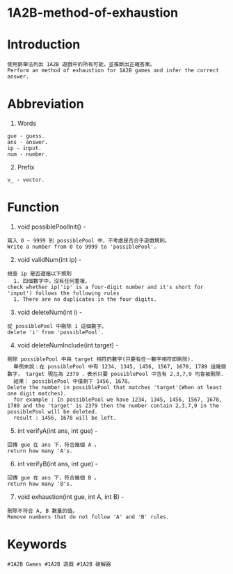 # 1A2B-method-of-exhaustion

# Introduction
    
    使用窮舉法列出 1A2B 遊戲中的所有可能，並推斷出正確答案。
    Perform an method of exhaustion for 1A2B games and infer the correct answer.



# Abbreviation

  1. Words

    gue - guess.
    ans - answer.
    ip - input.
    num - number.

  2. Prefix

    v_ - vector.

# Function

  1. void possiblePoolInit() - 
    
    寫入 0 ~ 9999 到 possiblePool 中，不考慮是否合乎遊戲規則。
    Write a number from 0 to 9999 to 'possiblePool'.

  2. void validNum(int ip) - 
  
    檢查 ip 是否遵循以下規則
      1. 四個數字中，沒有任何重複。
    check whether ip('ip' is a four-digit number and it's short for 'input') follows the following rules
      1. There are no duplicates in the four digits.

  3. void deleteNum(int i) - 
  
    從 possiblePool 中刪除 i 這個數字。 
    delete 'i' from 'possiblePool'.

  4. void deleteNumInclude(int target) - 
  
    刪除 possiblePool 中與 target 相符的數字(只要有任一數字相符即刪除).
      舉例來說：在 possiblePool 中有 1234, 1345, 1456, 1567, 1678, 1789 這幾個數字， target 現在為 2379 ，表示只要 possiblePool 中含有 2,3,7,9 均會被刪除.
      結果： possiblePool 中僅剩下 1456, 1678。
    Delete the number in possiblePool that matches 'target'(When at least one digit matches).
      for example : In possiblePool we have 1234, 1345, 1456, 1567, 1678, 1789 and the 'target' is 2379 then the number contain 2,3,7,9 in the possiblePool will be deleted.
      result : 1456, 1678 will be left.

  5. int verifyA(int ans, int gue) - 
  
    回傳 gue 在 ans 下，符合幾個 A 。
    return how many 'A's.

  6. int verifyB(int ans, int gue) - 
  
    回傳 gue 在 ans 下，符合幾個 B 。
    return how many 'B's.

  7. void exhaustion(int gue, int A, int B) - 
  
    刪除不符合 A, B 數量的值。
    Remove numbers that do not follow 'A' and 'B' rules.
    
# Keywords
  
    #1A2B Games #1A2B 遊戲 #1A2B 破解器
